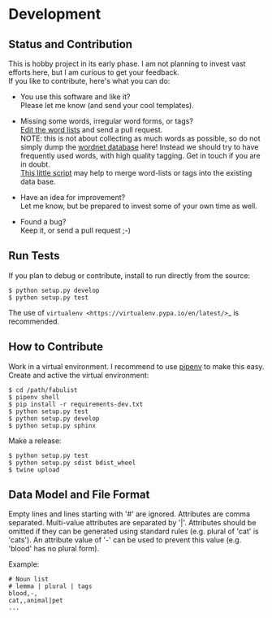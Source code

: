 # Development

## Status and Contribution

This is hobby project in its early phase. I am not planning to invest vast efforts here, but
I am curious to get your feedback.<br>
If you like to contribute, here's what you can do:

- You use this software and like it?<br>
  Please let me know (and send your cool templates).

- Missing some words, irregular word forms, or tags?<br>
  [Edit the word lists](https://github.com/mar10/fabulist/tree/master/fabulist/data)
  and send a pull request.<br>
  NOTE: this is not about collecting as much words as possible, so do not simply dump the
  [wordnet database](http://wordnet.princeton.edu) here!
  Instead we should try to have frequently used words, with high quality tagging. Get in touch if
  you are in doubt.<br>
  [This little script](https://github.com/mar10/fabulist/blob/master/tests/list_importer.py)
  may help to merge word-lists or tags into the existing data base.

- Have an idea for improvement?<br>
  Let me know, but be prepared to invest some of your own time as well.

- Found a bug?<br>
  Keep it, or send a pull request ;-)


## Run Tests

If you plan to debug or contribute, install to run directly from the source:

	$ python setup.py develop
	$ python setup.py test

The use of `virtualenv <https://virtualenv.pypa.io/en/latest/>`_ is recommended.


## How to Contribute

Work in a virtual environment. I recommend to use [pipenv](https://github.com/kennethreitz/pipenv)
to make this easy.
Create and active the virtual environment:
```
$ cd /path/fabulist
$ pipenv shell
$ pip install -r requirements-dev.txt
$ python setup.py test
$ python setup.py develop
$ python setup.py sphinx
```

Make a release:
```
$ python setup.py test
$ python setup.py sdist bdist_wheel
$ twine upload
```


## Data Model and File Format

Empty lines and lines starting with '#' are ignored.
Attributes are comma separated. Multi-value attributes are separated by '|'.
Attributes should be omitted if they can be generated using standard rules (e.g. plural of 'cat' is 'cats').
An attribute value of '-' can be used to prevent this value (e.g. 'blood' has no plural form).

Example:
```
# Noun list
# lemma | plural | tags
blood,-,
cat,,animal|pet
...
```

